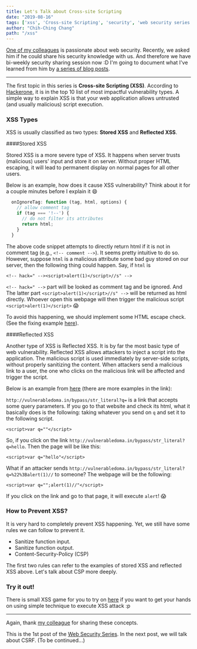 ```yaml
---
title: Let's Talk about Cross-site Scripting
date: "2019-08-16"
tags: ['xss', 'Cross-site Scripting', 'security', 'web security series']
author: "Chih-Ching Chang"
path: "/xss"
---
```


[One of my colleagues](http://steven5538.tw) is passionate about web security.
Recently, we asked him if he could share his security knowledge with us.
And therefore we have bi-weekly security sharing session now :D I'm going to document what I've learned from him by [a series of blog posts](./tag/web-security-series/).

---

The first topic in this series is **Cross-site Scripting (XSS)**. According to [Hackerone](https://www.hackerone.com/resources/top-10-vulnerabilities), it is in the top 10 list of most impactful vulnerability types.
A simple way to explain XSS is that your web application allows untrusted (and usually malicious) script execution. 

### XSS Types

XSS is usually classified as two types: **Stored XSS** and **Reflected XSS**.

####Stored XSS

Stored XSS is a more severe type of XSS. It happens when server trusts (malicious) users' input and store it on server. Without proper HTML escaping, it will lead to permanent display on normal pages for all other users.

Below is an example, how does it cause XSS vulnerability?
Think about it for a couple minutes before I explain it 😄

```javascript
  onIgnoreTag: function (tag, html, options) {
    // allow comment tag
    if (tag === '!--') {
      // do not filter its attributes
      return html;
    }
  }
```

The above code snippet attempts to directly return html if it is not in comment tag (e.g., `<!-- comment -->`). It seems pretty intuitive to do so. However, suppose `html` is a malicious attribute some bad guy stored on our server, then the following thing could happen. Say, if `html` is 

```
<!-- hack=" --><script>alert(1)</script>//s" -->
```

`<!-- hack=" -->` part will be looked as comment tag and be ignored. And The latter part `<script>alert(1)</script>//s" -->` will be returned as html directly. Whoever open this webpage will then trigger the malicious script `<script>alert(1)</script>` 😱

To avoid this happening, we should implement some HTML escape check. (See the fixing example [here](https://github.com/hackmdio/codimd/pull/1112/files#diff-f2c85783e62a2acc0cdd895374568344)). 

####Reflected XSS

Another type of XSS is Reflected XSS. It is by far the most basic type of web vulnerability. Reflected XSS allows attackers to inject a script into the application. The malicious script is used immediately by server-side scripts, without properly sanitizing the content. 
When attackers send a malicious link to a user, the one who clicks on the malicious link will be affected and trigger the script.

Below is an example from [here](http://vulnerabledoma.in/bypass/) (there are more examples in the link):

`http://vulnerabledoma.in/bypass/str_literal?q=` is a link that accepts some query parameters. If you go to that website and check its html, what it basically does is the following: taking whatever you send on `q` and set it to the following script.

```
<script>var q=""</script>
```

So, if you click on the link `http://vulnerabledoma.in/bypass/str_literal?q=hello`. Then the page will be like this:

```
<script>var q="hello"</script>
```

What if an attacker sends `http://vulnerabledoma.in/bypass/str_literal?q=%22%3Balert(1)//` to someone? The webpage will be the following:

```
<script>var q="";alert(1)//"</script>
```

If you click on the link and go to that page, it will execute `alert`! 😱

### How to Prevent XSS?

It is very hard to completely prevent XSS happening. Yet, we still have some rules we can follow to prevent it.

* Sanitize function input.
* Sanitize function output.
* Content-Security-Policy (CSP)

The first two rules can refer to the examples of stored XSS and reflected XSS above. Let's talk about CSP more deeply.

### Try it out!

There is small XSS game for you to try on [here](https://xss-game.appspot.com) if you want to get your hands on using simple technique to execute XSS attack :p

---

Again, thank [my colleague](http://steven5538.tw) for sharing these concepts.

This is the 1st post of the [Web Security Series](./tag/web-security-series/). In the next post, we will talk about CSRF. (To be continued...)